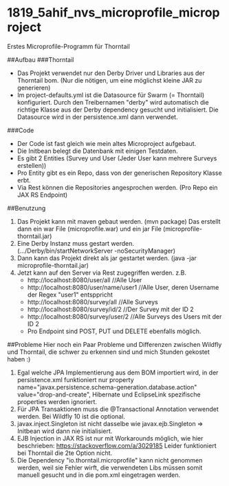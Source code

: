 # 1819_5ahif_nvs_microprofile_microproject
Erstes Microprofile-Programm für Thorntail

##Aufbau
###Thorntail

* Das Projekt verwendet nur den Derby Driver und Libraries aus der Thorntail bom.
(Nur die nötigen, um eine möglichst kleine JAR zu generieren)
* Im project-defaults.yml ist die Datasource für Swarm (= Thorntail) konfiguriert.
Durch den Treibernamen "derby" wird automatisch die richtige Klasse aus der Derby dependency gesucht und initialisiert.
Die Datasource wird in der persistence.xml dann verwendet.

###Code
* Der Code ist fast gleich wie mein altes Microproject aufgebaut.
* Die Initbean belegt die Datenbank mit einigen Testdaten.
* Es gibt 2 Entities (Survey und User (Jeder User kann mehrere Surveys erstellen))
* Pro Entity gibt es ein Repo, dass von der generischen Repository Klasse erbt.
* Via Rest können die Repositories angesprochen werden. (Pro Repo ein JAX RS Endpoint)

##Benutzung
1. Das Projekt kann mit maven gebaut werden. (mvn package)
   Das erstellt dann ein war File (microprofile.war) und ein jar File (microprofile-thorntail.jar) 
2. Eine Derby Instanz muss gestart werden. (.../Derby/bin/startNetworkServer -noSecurityManager)
3. Dann kann das Projekt direkt als jar gestartet werden. (java -jar microprofile-thorntail.jar)
4. Jetzt kann auf den Server via Rest zugegriffen werden. z.B.
    + http://localhost:8080/user/all //Alle User
    + http://localhost:8080/user/name/user1 //Alle User, deren Username der Regex "user1" entsppricht
    + http://localhost:8080/survey/all //Alle Surveys
    + http://localhost:8080/survey/id/2 //Der Survey mit der ID 2
    + http://localhost:8080/survey/user/2 //Alle Surveys des Users mit der ID 2
    + Pro Endpoint sind POST, PUT und DELETE ebenfalls möglich.

##Probleme
Hier noch ein Paar Probleme und Differenzen zwischen Wildfly und Thorntail,
die schwer zu erkennen sind und mich Stunden gekostet haben :)

1. Egal welche JPA Implementierung aus dem BOM importiert wird, in der persistence.xml
   funktioniert nur property name="javax.persistence.schema-generation.database.action" value="drop-and-create",
   Hibernate und EclipseLink spezifische properties werden ignoriert.
2. Für JPA Transaktionen muss die @Transactional Annotation verwendet werden. Bei Wildfly 10 ist die optional.
3. javax.inject.Singleton ist nicht dasselbe wie javax.ejb.Singleton => Initbean wird dann nie initialisiert.
4. EJB Injection in JAX RS ist nur mit Workarounds möglich, wie hier beschrieben: https://stackoverflow.com/a/3029185
   Leider funktioniert bei Thorntail die 2te Option nicht. 
5. Die Dependency "io.thorntail.microprofile" kann nicht genommen werden, weil sie Fehler wirft, die
   verwendeten Libs müssen somit manuell gesucht und in die pom.xml eingetragen werden.
